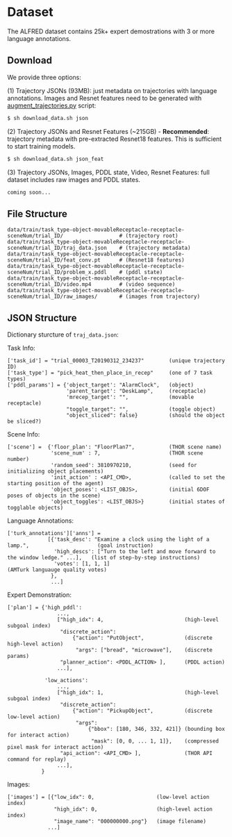 # Dataset

The ALFRED dataset contains 25k+ expert demostrations with 3 or more language annotations.

## Download

We provide three options:

(1) Trajectory JSONs (93MB): just metadata on trajectories with language annotations. Images and Resnet features need to be generated with [augment_trajectories.py](../gen/scripts/augment_trajectories.py) script:

```bash
$ sh download_data.sh json
```

(2) Trajectory JSONs and Resnet Features (~215GB) - **Recommended**: trajectory metadata with pre-extracted Resnet18 features. This is sufficient to start training models.
```bash
$ sh download_data.sh json_feat
```

(3) Trajectory JSONs, Images, PDDL state, Video, Resnet Features: full dataset includes raw images and PDDL states.

```bash
coming soon...
```

## File Structure

```
data/train/task_type-object-movableReceptacle-receptacle-sceneNum/trial_ID/                  # (trajectory root)
data/train/task_type-object-movableReceptacle-receptacle-sceneNum/trial_ID/traj_data.json    # (trajectory metadata)
data/train/task_type-object-movableReceptacle-receptacle-sceneNum/trial_ID/feat_conv.pt      # (Resnet18 features)
data/train/task_type-object-movableReceptacle-receptacle-sceneNum/trial_ID/problem_x.pddl    # (pddl state)
data/train/task_type-object-movableReceptacle-receptacle-sceneNum/trial_ID/video.mp4         # (video sequence)
data/train/task_type-object-movableReceptacle-receptacle-sceneNum/trial_ID/raw_images/       # (images from trajectory)
```

## JSON Structure

Dictionary sturcture of `traj_data.json`:

Task Info:
```
['task_id'] = "trial_00003_T20190312_234237"        (unique trajectory ID)
['task_type'] = "pick_heat_then_place_in_recep"     (one of 7 task types)
['pddl_params'] = {'object_target': "AlarmClock",   (object)
                   'parent_target': "DeskLamp",     (receptacle)
                   'mrecep_target': "",             (movable receptacle)
                   "toggle_target": "",             (toggle object)
                   "object_sliced": false}          (should the object be sliced?)
```

Scene Info:
```
['scene'] =  {'floor_plan': "FloorPlan7",           (THOR scene name)
              'scene_num' : 7,                      (THOR scene number)
              'random_seed': 3810970210,            (seed for initializing object placements)
              'init_action' : <API_CMD>,            (called to set the starting position of the agent)
              'object_poses': <LIST_OBJS>,          (initial 6DOF poses of objects in the scene)
              'object_toggles': <LIST_OBJS>}        (initial states of togglable objects)
```

Language Annotations:
```
['turk_annotations']['anns'] =  
             [{'task_desc': "Examine a clock using the light of a lamp.",                      (goal instruction) 
               'high_descs': ["Turn to the left and move forward to the window ledge." ...],   (list of step-by-step instructions)
               'votes': [1, 1, 1]                                                              (AMTurk languauge quality votes)
              },
              ...]
```

Expert Demonstration:
```
['plan'] = {'high_pddl':
                ...,
                ["high_idx": 4,                          (high-level subgoal index)
                 "discrete_action":                    
                     {"action": "PutObject",             (discrete high-level action)
                      "args": ["bread", "microwave"],    (discrete params)
                 "planner_action": <PDDL_ACTION> ],      (PDDL action)
                ...],
                 
            'low_actions': 
                ...,
                ["high_idx": 1,                          (high-level subgoal index)
                 "discrete_action":
                     {"action": "PickupObject",          (discrete low-level action)
                      "args": 
                          {"bbox": [180, 346, 332, 421]} (bounding box for interact action)
                           "mask": [0, 0, ... 1, 1]},    (compressed pixel mask for interact action)
                 "api_action": <API_CMD> ],              (THOR API command for replay)
                ...], 
           }
```

Images:
```
['images'] = [{"low_idx": 0,                    (low-level action index)
               "high_idx": 0,                   (high-level action index)
               "image_name": "000000000.png"}   (image filename)
             ...]
```
